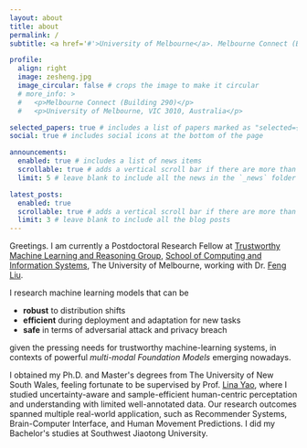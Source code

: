 ```yaml
---
layout: about
title: about
permalink: /
subtitle: <a href='#'>University of Melbourne</a>. Melbourne Connect (Building 290), University of Melbourne, VIC 3010, Australia.

profile:
  align: right
  image: zesheng.jpg
  image_circular: false # crops the image to make it circular
  # more_info: >
  #   <p>Melbourne Connect (Building 290)</p>
  #   <p>University of Melbourne, VIC 3010, Australia</p>

selected_papers: true # includes a list of papers marked as "selected={true}"
social: true # includes social icons at the bottom of the page

announcements:
  enabled: true # includes a list of news items
  scrollable: true # adds a vertical scroll bar if there are more than 3 news items
  limit: 5 # leave blank to include all the news in the `_news` folder

latest_posts:
  enabled: true
  scrollable: true # adds a vertical scroll bar if there are more than 3 new posts items
  limit: 3 # leave blank to include all the blog posts
---
```


Greetings. I am currently a Postdoctoral Research Fellow at [Trustworthy Machine Learning and Reasoning Group](https://github.com/tmlr-group), [School of Computing and Information Systems](https://cis.unimelb.edu.au/), The University of Melbourne, working with Dr. [Feng Liu](https://fengliu90.github.io/).

I research machine learning models that can be
- **robust** to distribution shifts
- **efficient** during deployment and adaptation for new tasks
- **safe** in terms of adversarial attack and privacy breach

given the pressing needs for trustworthy machine-learning systems, in contexts of powerful *multi-modal Foundation Models* emerging nowadays.

I obtained my Ph.D. and Master's degrees from The University of New South Wales, feeling fortunate to be supervised by Prof. [Lina Yao](https://www.linayao.com), where I studied uncertainty-aware and sample-efficient human-centric perceptation and understanding with limited well-annotated data.
Our research outcomes spanned multiple real-world application, such as Recommender Systems, Brain-Computer Interface, and Human Movement Predictions.
I did my Bachelor's studies at Southwest Jiaotong University.


